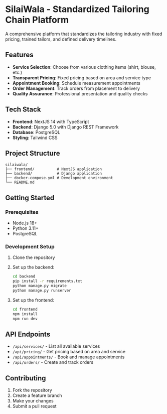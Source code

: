 # SilaiWala - Standardized Tailoring Chain Platform

A comprehensive platform that standardizes the tailoring industry with fixed pricing, trained tailors, and defined delivery timelines.

## Features

- **Service Selection**: Choose from various clothing items (shirt, blouse, etc.)
- **Transparent Pricing**: Fixed pricing based on area and service type
- **Appointment Booking**: Schedule measurement appointments
- **Order Management**: Track orders from placement to delivery
- **Quality Assurance**: Professional presentation and quality checks

## Tech Stack

- **Frontend**: NextJS 14 with TypeScript
- **Backend**: Django 5.0 with Django REST Framework
- **Database**: PostgreSQL
- **Styling**: Tailwind CSS

## Project Structure

```
silaiwala/
├── frontend/          # NextJS application
├── backend/           # Django application
├── docker-compose.yml # Development environment
└── README.md
```

## Getting Started

### Prerequisites
- Node.js 18+
- Python 3.11+
- PostgreSQL

### Development Setup

1. Clone the repository
2. Set up the backend:
   ```bash
   cd backend
   pip install -r requirements.txt
   python manage.py migrate
   python manage.py runserver
   ```

3. Set up the frontend:
   ```bash
   cd frontend
   npm install
   npm run dev
   ```

## API Endpoints

- `/api/services/` - List all available services
- `/api/pricing/` - Get pricing based on area and service
- `/api/appointments/` - Book and manage appointments
- `/api/orders/` - Create and track orders

## Contributing

1. Fork the repository
2. Create a feature branch
3. Make your changes
4. Submit a pull request
